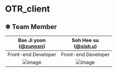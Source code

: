 # OTR_client
## ❄ Team Member 
|Bae Ji yoon <br/>([@zunnxn](https://github.com/Jiyoongrace))|Soh Hee su<br/>([@xish.u](https://github.com/HeesuSoh))
|:----------:|:----------:|
|Front-end Developer|Front-end Developer|
|![image](https://user-images.githubusercontent.com/88182667/180170934-2ebd4f68-e2b2-4005-929b-4560441d3ba5.png)|![image](https://user-images.githubusercontent.com/88182667/180170803-6dca6df6-a5a4-4f1a-bc34-25c433c8cd17.png)

